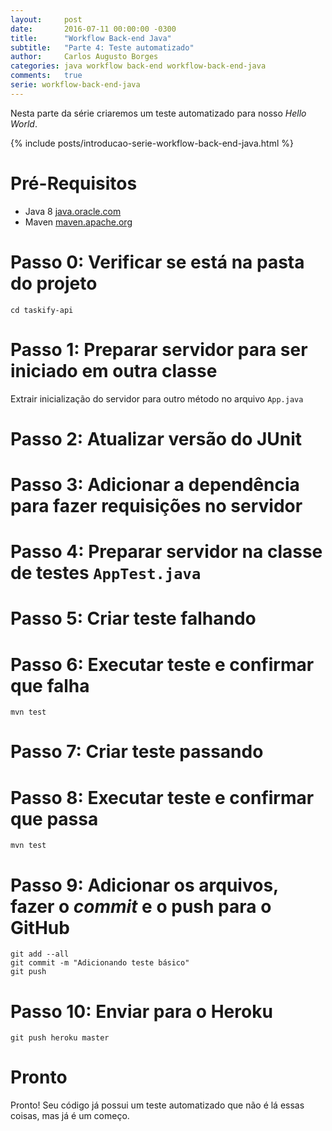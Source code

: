 ```yaml
---
layout:     post
date:       2016-07-11 00:00:00 -0300
title:      "Workflow Back-end Java"
subtitle:   "Parte 4: Teste automatizado"
author:     Carlos Augusto Borges
categories: java workflow back-end workflow-back-end-java
comments:   true
serie: workflow-back-end-java
---
```


Nesta parte da série criaremos um teste automatizado para nosso *Hello World*.

{% include posts/introducao-serie-workflow-back-end-java.html %}

# Pré-Requisitos

* Java 8 [java.oracle.com][java]
* Maven  [maven.apache.org][maven]

# Passo 0: Verificar se está na pasta do projeto

```
cd taskify-api
```

# Passo 1: Preparar servidor para ser iniciado em outra classe

Extrair inicialização do servidor para outro método no arquivo `App.java`
<!-- more -->
<code
    data-gist-id="c768595c04f8c0056928be78177d1df7"
    data-gist-file="App.java"
    data-gist-highlight-line="8-9,12-17"></code>

# Passo 2: Atualizar versão do JUnit

<code
    data-gist-id="c768595c04f8c0056928be78177d1df7"
    data-gist-file="pom.xml"
    data-gist-highlight-line="21"
    data-gist-line="18-23"></code>

# Passo 3: Adicionar a dependência para fazer requisições no servidor

<code
    data-gist-id="c768595c04f8c0056928be78177d1df7"
    data-gist-file="pom.xml"
    data-gist-highlight-line="21"
    data-gist-line="24-29"></code>


# Passo 4: Preparar servidor na classe de testes `AppTest.java`

<code
    data-gist-id="c768595c04f8c0056928be78177d1df7"
    data-gist-file="preparacao-servidor::AppTest.java"></code>

# Passo 5: Criar teste falhando

<code
    data-gist-id="c768595c04f8c0056928be78177d1df7"
    data-gist-file="teste-falho::AppTest.java"
    data-gist-highlight-line="17-21,3,4,6,8"></code>

# Passo 6: Executar teste e confirmar que falha

```
mvn test
```

# Passo 7: Criar teste passando

<code
    data-gist-id="c768595c04f8c0056928be78177d1df7"
    data-gist-file="AppTest.java"
    data-gist-highlight-line="20"></code>

# Passo 8: Executar teste e confirmar que passa

```
mvn test
```

# Passo 9: Adicionar os arquivos, fazer o *commit* e o push para o GitHub

```
git add --all
git commit -m "Adicionando teste básico"
git push
```

# Passo 10: Enviar para o Heroku

```
git push heroku master
```

# Pronto

Pronto! Seu código já possui um teste automatizado que não é lá essas coisas, mas
já é um começo.

[java]:                 http://java.oracle.com
[maven]:                http://maven.apache.org/
[heroku-toolbelt]:      https://toolbelt.heroku.com/
[spark-java]:           http://sparkjava.com/  
[github]:               http://github.com/
[heroku]:               http://heroku.com/
[travisci]:             http://travis-ci.org/

